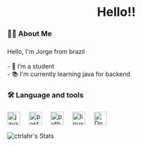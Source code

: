 </div>

###

<h1 align="center">Hello!!</h1>

###

<h3 align="left">👩‍💻  About Me</h3>

###

<p align="left">Hello, I'm Jorge from brazil<br><br>- 🔭 I’m a student <br>- 📚 I'm currently learning java for backend</p>

###

<h3 align="left">🛠 Language and tools</h3>

###

<div align="left">
  <img src="https://cdn.jsdelivr.net/gh/devicons/devicon@latest/icons/java/java-original.svg" height="30" alt="java logo"  />
  <img width="12" />
  <img src="https://cdn.jsdelivr.net/gh/devicons/devicon@latest/icons/postgresql/postgresql-plain.svg" height="30" alt="postegre logo"  />
  <img width="12" />
  <img src="https://cdn.jsdelivr.net/gh/devicons/devicon/icons/python/python-original.svg" height="30" alt="python logo"  />
  <img width="12" />
  <img src="https://cdn.jsdelivr.net/gh/devicons/devicon@latest/icons/linux/linux-original.svg" height="30" alt="linux logo"  />
  <img width="12" />
  <img src="https://cdn.jsdelivr.net/gh/devicons/devicon@latest/icons/docker/docker-original.svg", height="30", alt="Docker logo" />
  <img width="12" />
</div>

![ctrlahr's Stats](https://github-readme-stats.vercel.app/api?username=ctrlahr&theme=dark&show_icons=true&hide_border=false&count_private=true)
